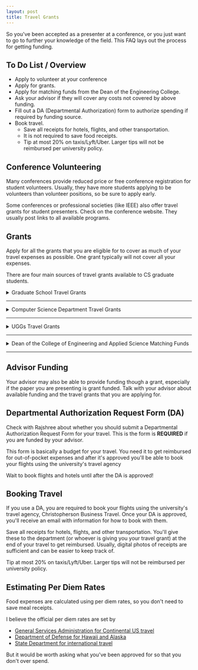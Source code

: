 ```yaml
---
layout: post
title: Travel Grants
---
```


So you've been accepted as a presenter at a conference, or you just want to go to further your knowledge of the field. This FAQ lays out the process for getting funding.  

## To Do List / Overview

- Apply to volunteer at your conference
- Apply for grants. 
- Apply for matching funds from the Dean of the Engineering College.
- Ask your advisor if they will cover any costs not covered by above funding.
- Fill out a DA (Departmental Authorization) form to authorize spending if required by funding source.
- Book travel. 
	- Save all receipts for hotels, flights, and other transportation. 
	- It is not required to save food receipts. 
	- Tip at most 20% on taxis/Lyft/Uber. Larger tips will not be reimbursed per university policy.

## Conference Volunteering
Many conferences provide reduced price or free conference registration for student volunteers. Usually, they have more students applying to be volunteers than volunteer positions, so be sure to apply early.

Some conferences or professional societies (like IEEE) also offer travel grants for student presenters. Check on the conference website. They usually post links to all available programs.  

## Grants
Apply for all the grants that you are eligible for to cover as much of your travel expenses as possible. One grant typically will not cover all your expenses. 

There are four main sources of travel grants available to CS graduate students. 

<details><summary markdown="span">Graduate School Travel Grants</summary>

**[Website](https://www.colorado.edu/graduateschool/awards#Grad_Travel_Grant)**

Cycle : 

- November applications fund travel between January 1, 2018 and March 31, 2018
- March applications fund travel between April 1, 2018 and August 31, 2018
- July applications fund travel between September 1, 2018 and December 31, 2018

Deadline :

- Application is always only open for 48 hours, midnight to midnight
	- November 15-16, 2017
	- March 14-15, 2018
	- July 11-12, 2018

Amount :

- $300 for US conferences
- $500 for international conference

Eligibility :

- Cannot have received travel funding during the last application cycle
- Masters students can receive travel funding once
- PhD students can receive funding twice

</details>

------------

<details><summary markdown="span">Computer Science Department Travel Grants </summary>

**[Website](https://www.colorado.edu/cs/current-students/graduate-students/funding-opportunities)**

Cycle :

- Rolling basis throughout academic year until funds are exhausted

Amount : 

- $600 - $1,000

Eligibility :

- Must be presenting a paper
- Priority given to students presenting at national CS meetings
- Students can receive funding once per year
- Recommended that you first apply for a Graduate School Grant (see above)

</details>

-----------

<details><summary markdown="span">UGGs Travel Grants</summary>

**[Website](https://www.colorado.edu/uggs/grants)**

Cycle :

- Fall applications fund travel between August 15th, 2018 and March 1st, 2019
- Spring applications fund travel between March 1st, 2019 and September 1st, 2019

Deadlines : 

- Fall - September 14th 2018 at 5pm
- Spring - TBA

Amount : 

- <= $300 for North American travel only (US, Canada, Mexico)

Eligibility :

- International students check [here](https://orgsync.com/149529/files/1490222/show)
- Students can only receive travel funding once.

</details>

-----------

<details><summary markdown="span">Dean of the College of Engineering and Applied Science Matching Funds</summary>

**[Website](https://www.colorado.edu/engineering-facultystaff/sites/default/files/attached-files/deans_matching_grant_for_student_travel.pdf)**

Cycle :

- Rolling basis throughout academic year until funds are exhausted

Deadline :

- 2 weeks prior to travel

Amount : 

- <=$300 for North American travel
- <=$400 for international travel

Eligibility :

- Must be presenting a paper
- Must have applied for the Graduate School Travel Grant and **have been denied**
- Must be receiving funding from the department or your advisor
- Students can receive funding once per year

</details>

---------

## Advisor Funding
Your advisor may also be able to provide funding though a grant, especially if the paper you are presenting is grant funded. Talk with your advisor about available funding and the travel grants that you are applying for. 

## Departmental Authorization Request Form (DA)
Check with Rajshree about whether you should submit a Departmental Authorization Request Form for your travel. This is the form is **REQUIRED** if you are funded by your advisor. 

This form is basically a budget for your travel. You need it to get reimbursed for out-of-pocket expenses and after it's approved you'll be able to book your flights using the university's travel agency

Wait to book flights and hotels until after the DA is approved!

## Booking Travel
If you use a DA, you are required to book your flights using the university's travel agency, Christopherson Business Travel. Once your DA is approved, you'll receive an email with information for how to book with them.

Save all receipts for hotels, flights, and other transportation. You'll give these to the department (or whoever is giving you your travel grant) at the end of your travel to get reimbursed. Usually, digital photos of receipts are sufficient and can be easier to keep track of.

Tip at most 20% on taxis/Lyft/Uber. Larger tips will not be reimbursed per university policy.

## Estimating Per Diem Rates
Food expenses are calculated using per diem rates, so you don't need to save meal receipts. 

I believe the official per diem rates are set by 

- [General Services Administration for Continental US travel](https://www.gsa.gov/travel/plan-book/per-diem-rates) 
- [Department of Defense for Hawaii and Alaska](https://www.defensetravel.dod.mil/site/perdiemCalc.cfm) 
- [State Department for international travel](https://aoprals.state.gov/content.asp?content_id=184&menu_id=78)

But it would be worth asking what you've been approved for so that you don't over spend.

